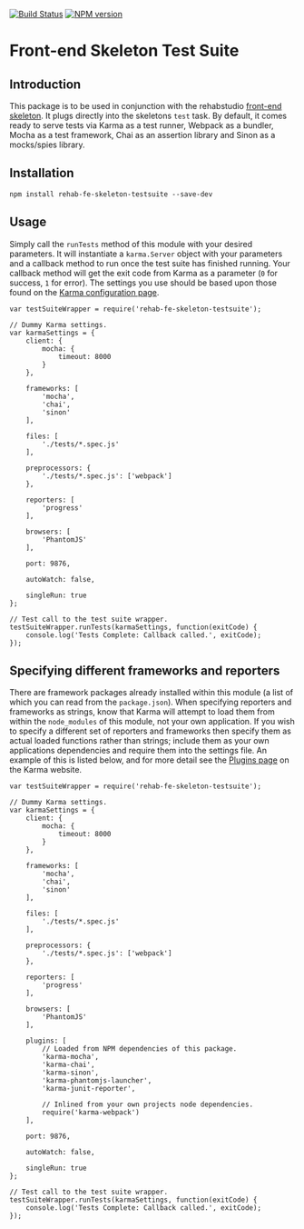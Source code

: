 [![Build Status](https://travis-ci.org/rehabstudio/fe-skeleton-testsuite.svg?branch=master)](https://travis-ci.org/rehabstudio/fe-skeleton-testsuite)
[![NPM version](https://badge.fury.io/js/rehab-fe-skeleton-testsuite.png)](https://badge.fury.io/js/rehab-fe-skeleton-testsuite)

# Front-end Skeleton Test Suite

## Introduction
This package is to be used in conjunction with the rehabstudio
[front-end skeleton](https://github.com/rehabstudio/fe-skeleton). It plugs
directly into the skeletons `test` task. By default, it comes ready to serve
tests via Karma as a test runner, Webpack as a bundler, Mocha as a test
framework, Chai as an assertion library and Sinon as a mocks/spies library.

## Installation
```npm install rehab-fe-skeleton-testsuite --save-dev```

## Usage
Simply call the `runTests` method of this module with your desired parameters.
It will instantiate a `karma.Server` object with your parameters and a callback
method to run once the test suite has finished running. Your callback method
will get the exit code from Karma as a parameter (`0` for success, `1` for
error). The settings you use should be based upon those found on the
[Karma configuration page](http://karma-runner.github.io/0.13/config/configuration-file.html).

```
var testSuiteWrapper = require('rehab-fe-skeleton-testsuite');

// Dummy Karma settings.
var karmaSettings = {
    client: {
        mocha: {
            timeout: 8000
        }
    },

    frameworks: [
        'mocha',
        'chai',
        'sinon'
    ],

    files: [
        './tests/*.spec.js'
    ],

    preprocessors: {
        './tests/*.spec.js': ['webpack']
    },

    reporters: [
        'progress'
    ],

    browsers: [
        'PhantomJS'
    ],

    port: 9876,

    autoWatch: false,

    singleRun: true
};

// Test call to the test suite wrapper.
testSuiteWrapper.runTests(karmaSettings, function(exitCode) {
    console.log('Tests Complete: Callback called.', exitCode);
});
```

## Specifying different frameworks and reporters

There are framework packages already installed within this module (a list of
which you can read from the `package.json`). When specifying reporters and
frameworks as strings, know that Karma will attempt to load them from within
the `node_modules` of this module, not your own application. If you wish to
specify a different set of reporters and frameworks then specify them as actual
loaded functions rather than strings; include them as your own applications
dependencies and require them into the settings file. An example of this is
listed below, and for more detail see the
[Plugins page](http://karma-runner.github.io/0.13/config/plugins.html)
on the Karma website.

```
var testSuiteWrapper = require('rehab-fe-skeleton-testsuite');

// Dummy Karma settings.
var karmaSettings = {
    client: {
        mocha: {
            timeout: 8000
        }
    },

    frameworks: [
        'mocha',
        'chai',
        'sinon'
    ],

    files: [
        './tests/*.spec.js'
    ],

    preprocessors: {
        './tests/*.spec.js': ['webpack']
    },

    reporters: [
        'progress'
    ],

    browsers: [
        'PhantomJS'
    ],

    plugins: [
        // Loaded from NPM dependencies of this package.
        'karma-mocha',
        'karma-chai',
        'karma-sinon',
        'karma-phantomjs-launcher',
        'karma-junit-reporter',

        // Inlined from your own projects node dependencies.
        require('karma-webpack')
    ],

    port: 9876,

    autoWatch: false,

    singleRun: true
};

// Test call to the test suite wrapper.
testSuiteWrapper.runTests(karmaSettings, function(exitCode) {
    console.log('Tests Complete: Callback called.', exitCode);
});
```
